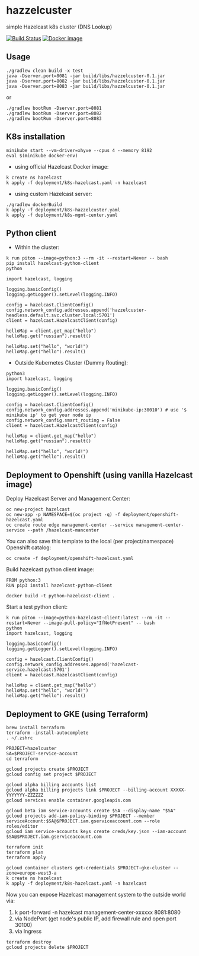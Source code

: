 # hazzelcuster
simple Hazelcast k8s cluster (DNS Lookup)

[![Build Status](https://travis-ci.org/maslick/hazzelcuster.svg?branch=master)](https://travis-ci.org/maslick/hazzelcuster)
[![Docker image](https://shields.beevelop.com/docker/image/image-size/maslick/hazzelcuster/latest.svg?style=flat-square)](https://cloud.docker.com/u/maslick/repository/docker/maslick/hazzelcuster)

## Usage
```
./gradlew clean build -x test
java -Dserver.port=8081 -jar build/libs/hazzelcuster-0.1.jar
java -Dserver.port=8082 -jar build/libs/hazzelcuster-0.1.jar
java -Dserver.port=8083 -jar build/libs/hazzelcuster-0.1.jar
```

or 
```
./gradlew bootRun -Dserver.port=8081
./gradlew bootRun -Dserver.port=8082
./gradlew bootRun -Dserver.port=8083
```

## K8s installation
```
minikube start --vm-driver=xhyve --cpus 4 --memory 8192
eval $(minikube docker-env)
```

* using official Hazelcast Docker image:
```
k create ns hazelcast
k apply -f deployment/k8s-hazelcast.yaml -n hazelcast
```

* using custom Hazelcast server:
```
./gradlew dockerBuild
k apply -f deployment/k8s-hazzelcuster.yaml
k apply -f deployment/k8s-mgmt-center.yaml
```
## Python client
* Within the cluster:
```
k run piton --image=python:3 --rm -it --restart=Never -- bash
pip install hazelcast-python-client
python
```

```
import hazelcast, logging

logging.basicConfig()
logging.getLogger().setLevel(logging.INFO)

config = hazelcast.ClientConfig()
config.network_config.addresses.append('hazzelcuster-headless.default.svc.cluster.local:5701')
client = hazelcast.HazelcastClient(config)

helloMap = client.get_map("hello")
helloMap.get("russian").result()

helloMap.set("hello", "world!")
helloMap.get("hello").result()
```
* Outside Kubernetes Cluster (Dummy Routing):
```
python3
import hazelcast, logging

logging.basicConfig()
logging.getLogger().setLevel(logging.INFO)

config = hazelcast.ClientConfig()
config.network_config.addresses.append('minikube-ip:30010') # use '$ minikube ip' to get your node ip
config.network_config.smart_routing = False
client = hazelcast.HazelcastClient(config)

helloMap = client.get_map("hello")
helloMap.get("russian").result()

helloMap.set("hello", "world!")
helloMap.get("hello").result()
```

## Deployment to Openshift (using vanilla Hazelcast image)
Deploy Hazelcast Server and Management Center:
```
oc new-project hazelcast
oc new-app -p NAMESPACE=$(oc project -q) -f deployment/openshift-hazelcast.yaml
oc create route edge management-center --service management-center-service --path /hazelcast-mancenter
```

You can also save this template to the local (per project/namespace) Openshift catalog:
```
oc create -f deployment/openshift-hazelcast.yaml
```

Build hazelcast python client image:
```
FROM python:3
RUN pip3 install hazelcast-python-client
```

```
docker build -t python-hazelcast-client .
```

Start a test python client:
```
k run piton --image=python-hazelcast-client:latest --rm -it --restart=Never --image-pull-policy="IfNotPresent" -- bash
python
import hazelcast, logging

logging.basicConfig()
logging.getLogger().setLevel(logging.INFO)

config = hazelcast.ClientConfig()
config.network_config.addresses.append('hazelcast-service.hazelcast:5701')
client = hazelcast.HazelcastClient(config)

helloMap = client.get_map("hello")
helloMap.set("hello", "world!")
helloMap.get("hello").result()
```

## Deployment to GKE (using Terraform)
```
brew install terraform
terraform -install-autocomplete
. ~/.zshrc

PROJECT=hazelcuster
SA=$PROJECT-service-account
cd terraform

gcloud projects create $PROJECT
gcloud config set project $PROJECT

gcloud alpha billing accounts list
gcloud alpha billing projects link $PROJECT --billing-account XXXXX-YYYYYYY-ZZZZZZ
gcloud services enable container.googleapis.com

gcloud beta iam service-accounts create $SA --display-name "$SA"
gcloud projects add-iam-policy-binding $PROJECT --member serviceAccount:$SA@$PROJECT.iam.gserviceaccount.com --role roles/editor
gcloud iam service-accounts keys create creds/key.json --iam-account $SA@$PROJECT.iam.gserviceaccount.com

terraform init
terraform plan
terraform apply

gcloud container clusters get-credentials $PROJECT-gke-cluster --zone=europe-west3-a
k create ns hazelcast
k apply -f deployment/k8s-hazelcast.yaml -n hazelcast
```

Now you can expose Hazelcast management system to the outside world via:
1. k port-forward -n hazelcast management-center-xxxxxx 8081:8080
2. via NodePort (get node's public IP, add firewall rule and open port 30100)
3. via Ingress

```
terraform destroy
gcloud projects delete $PROJECT
```
